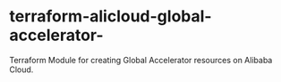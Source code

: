 # terraform-alicloud-global-accelerator-
Terraform Module for creating Global Accelerator resources on Alibaba Cloud.
